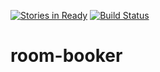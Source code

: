 [![Stories in Ready](https://badge.waffle.io/gazaskygeeks/room-booker.png?label=ready&title=Ready)](https://waffle.io/gazaskygeeks/room-booker)
[![Build Status](https://travis-ci.org/gazaskygeeks/room-booker.svg?branch=master)](https://travis-ci.org/gazaskygeeks/room-booker)
# room-booker
